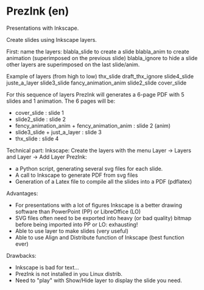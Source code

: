# PrezInk (en)
Presentations with Inkscape.

Create slides using Inkscape layers.

First: name the layers:
blabla_slide to create a slide
blabla_anim to create animation (superimposed on the previous slide)
blabla_ignore to hide a slide
other layers are superimposed on the last slide/anim.

Example of layers (from high to low)
thx_slide
draft_thx_ignore
slide4_slide
juste_a_layer
slide3_slide
fancy_animation_anim
slide2_slide
cover_slide

For this sequence of layers PrezInk will generates a 6-page PDF with 5 slides and 1 animation.
The 6 pages will be:
 - cover_slide : slide 1
 - slide2_slide : slide 2
 - fency_animation_anim + fency_animation_anim : slide 2 (anim)
 - slide3_slide + just_a_layer : slide 3
 - thx_slide : slide 4

Technical part:
Inkscape: Create the layers with the menu Layer -> Layers and Layer -> Add Layer
PrezInk:
  - a Python script, generating several svg files for each slide.
  - A call to Inkscape to generate PDF from svg files
  - Generation of a Latex file to compile all the slides into a PDF (pdflatex)

Advantages:
  - For presentations with a lot of figures Inkscape is a better drawing software than PowerPoint (PP) or LibreOffice (LO)
  - SVG files often need to be exported into heavy (or bad quality) bitmap before being imported into PP or LO: exhausting!
  - Able to use layer to make slides (very useful)
  - Able to use Align and Distribute function of Inkscape (best function ever)
  
Drawbacks:
  - Inkscape is bad for text...
  - PrezInk is not installed in you Linux distrib.
  - Need to "play" with Show/Hide layer to display the slide you need.
